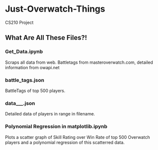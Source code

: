 # Just-Overwatch-Things
CS210 Project

## What Are All These Files?!

### Get_Data.ipynb

Scraps all data from web.
Battletags from masteroverwatch.com, detailed information from owapi.net

### battle_tags.json

BattleTags of top 500 players.

### data\___.json

Detailed data of players in range in filename.

### Polynomial Regression in matplotlib.ipynb

Plots a scatter graph of Skill Rating over Win Rate of top 500 Overwatch players and a polynomial regression of this scatterred data.
